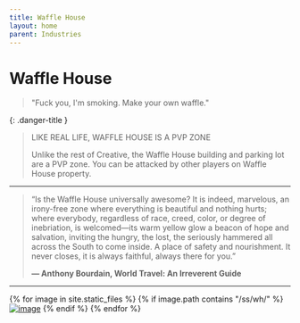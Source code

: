 ```yaml
---
title: Waffle House
layout: home
parent: Industries
---
```


# Waffle House
> "Fuck you, I'm smoking.  Make your own waffle."

{: .danger-title }
> LIKE REAL LIFE, WAFFLE HOUSE IS A PVP ZONE
>
> Unlike the rest of Creative, the Waffle House building and parking lot are a PVP zone.  You can be attacked by other players on Waffle House property.

---

>“Is the Waffle House universally awesome? It is indeed, marvelous, an irony-free zone where everything is beautiful and nothing hurts; where everybody, regardless of race, creed, color, or degree of inebriation, is welcomed—its warm yellow glow a beacon of hope and salvation, inviting the hungry, the lost, the seriously hammered all across the South to come inside. A place of safety and nourishment. It never closes, it is always faithful, always there for you.”
>
>**― Anthony Bourdain, World Travel: An Irreverent Guide**

---

{% for image in site.static_files %}
{% if image.path contains "/ss/wh/" %}
<a href="{{ image.path }}"><img src="{{ image.path }}" alt="image" /></a>
{% endif %}
{% endfor %}